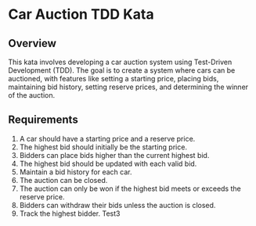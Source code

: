 # Car Auction TDD Kata

## Overview

This kata involves developing a car auction system using Test-Driven Development (TDD). The goal is to create a system where cars can be auctioned, with features like setting a starting price, placing bids, maintaining bid history, setting reserve prices, and determining the winner of the auction.

## Requirements

1. A car should have a starting price and a reserve price.
2. The highest bid should initially be the starting price.
3. Bidders can place bids higher than the current highest bid.
4. The highest bid should be updated with each valid bid.
5. Maintain a bid history for each car.
6. The auction can be closed.
7. The auction can only be won if the highest bid meets or exceeds the reserve price.
8. Bidders can withdraw their bids unless the auction is closed.
9. Track the highest bidder. Test3